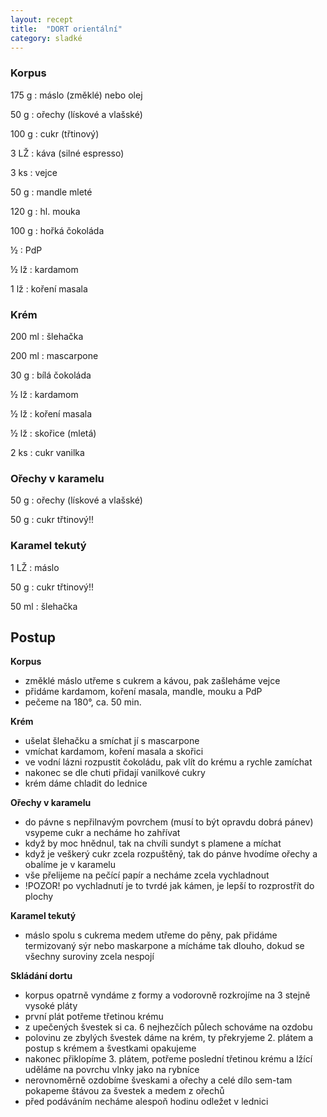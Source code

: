 ```yaml
---
layout: recept
title:  "DORT orientální"
category: sladké
---
```


<div class="ingredience" markdown="1">

### Korpus

175 g
: máslo (změklé) nebo olej

50 g
: ořechy (lískové a vlašské)

100 g
: cukr (třtinový)

3 LŽ
: káva (silné espresso)

3 ks
: vejce

50 g
: mandle mleté

120 g
: hl. mouka

100 g
: hořká čokoláda

½
: PdP

½ lž
: kardamom

1 lž
: koření masala

### Krém

200 ml
: šlehačka

200 ml
: mascarpone

30 g
: bílá čokoláda

½ lž
: kardamom

½ lž
: koření masala

½ lž
: skořice (mletá)

2 ks
: cukr vanilka

### Ořechy v karamelu

50 g
: ořechy (lískové a vlašské)

50 g
: cukr třtinový!!

### Karamel tekutý

1 LŽ
: máslo

50 g
: cukr třtinový!!

50 ml
: šlehačka

</div>

## Postup

<div class="postup" markdown="1">

**Korpus**
- změklé máslo utřeme s cukrem a kávou, pak zašleháme vejce
- přidáme kardamom, koření masala, mandle, mouku a PdP
- pečeme na 180°, ca. 50 min.

**Krém**
- ušelat šlehačku a smíchat jí s mascarpone
- vmíchat kardamom, koření masala a skořici
- ve vodní lázni rozpustit čokoládu, pak vlít do krému a rychle zamíchat
- nakonec se dle chuti přidají vanilkové cukry
- krém dáme chladit do lednice

**Ořechy v karamelu**
- do pávne s nepřilnavým povrchem (musí to být opravdu dobrá pánev) vsypeme cukr a necháme ho zahřívat
- když by moc hnědnul, tak na chvíli sundyt s plamene a míchat
- když je veškerý cukr zcela rozpuštěný, tak do pánve hvodíme ořechy a obalíme je v karamelu
- vše přelijeme na pečící papír a necháme zcela vychladnout
- !POZOR! po vychladnutí je to tvrdé jak kámen, je lepší to rozprostřít do plochy

**Karamel tekutý**
- máslo spolu s cukrema medem utřeme do pěny, pak přidáme termizovaný sýr nebo maskarpone a mícháme tak dlouho, dokud se všechny suroviny zcela nespojí

**Skládání dortu**
- korpus opatrně vyndáme z formy a vodorovně rozkrojíme na 3 stejně vysoké pláty
- první plát potřeme třetinou krému
- z upečených švestek si ca. 6 nejhezčích půlech schováme na ozdobu
- polovinu ze zbylých švestek dáme na krém, ty překryjeme 2. plátem a postup s krémem a švestkami opakujeme
- nakonec přiklopíme 3. plátem, potřeme poslední třetinou krému a lžící uděláme na povrchu vlnky jako na rybníce
- nerovnoměrně ozdobíme šveskami a ořechy a celé dílo sem-tam pokapeme štávou za švestek a medem z ořechů
- před podáváním necháme alespoň hodinu odležet v lednici

</div>
